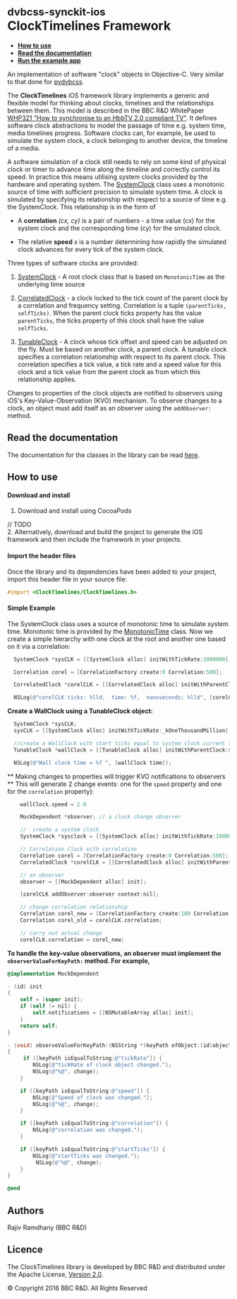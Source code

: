 # <small>dvbcss-synckit-ios</small><br/>ClockTimelines Framework


* **[How to use](#how-to-use)**
* **[Read the documentation](#read-the-documentation)**
* **[Run the example app](#run-the-example-app)**


An implementation of software "clock" objects in Objective-C. Very similar to that done for [pydvbcss](https://github.com/bbc/pydvbcss).

The **ClockTimelines** iOS framework library implements a generic and flexible model for thinking about clocks, timelines and the relationships between them. This model is described  in the BBC R&D WhitePaper [WHP321 "How to synchronise to an HbbTV 2.0 compliant TV"]().
It defines software clock abstractions to model the passage of time e.g. system time, media timelines progress.
Software clocks can, for example, be used to simulate the system clock, a clock belonging to another device, the timeline of a media.

A software simulation of a clock still needs to rely on some kind of physical clock or timer to advance time along the timeline and correctly control its speed. In practice this means utilising system clocks provided by the hardware and operating system. The [SystemClock](ClockTimelines/SystemClock.h) class uses a monotonic source of time with sufficient precision to simulate system time. A clock is simulated by specifying its relationship with respect to a source of time e.g. the SystemClock. This relationship is in the form of

* A **correlation** *(cx, cy)* is a pair of numbers - a time value (cx) for the system clock and the corresponding time (cy) for the simulated clock.

* The relative **speed** *s* is a number determining how rapidly the simulated clock advances for every tick of the system clock.

Three types of software clocks are provided:

1. [SystemClock](ClockTimelines/SystemClock.h) - A root clock class that is based on `MonotonicTime` as the underlying time source

2. [CorrelatedClock](ClockTimelines/CorrelatedClock.h) - a clock locked to the tick count of the parent clock by a correlation and frequency setting. Correlation is a tuple `(parentTicks, selfTicks)`. When the parent clock ticks property has the value `parentTicks`, the ticks property of this clock shall have the value `selfTicks`.

3. [TunableClock](ClockTimelines/CorrelatedClock.h) - A clock whose tick offset and speed can be adjusted on the fly.  Must be based on another clock, a parent clock. A tunable clock specifies a correlation relationship with respect to its parent clock. This correlation specifies a tick value, a tick rate and a speed value for this clock and a tick value from the parent clock as from which this relationship applies.

Changes to properties of the clock objects are notified to observers using iOS's Key-Value-Observation (KVO) mechanism. To observe changes to a clock, an object must add itself as an observer using the `addObserver:` method.


## Read the documentation
The documentation for the classes in the library can be read [here](index.html).

## How to use

#### Download and install
1.  Download and install using CocoaPods

// TODO  
2. Alternatively, download and build the project to generate the iOS framework and then include the framework in your projects.


#### Import the header files

Once the library and its dependencies have been added to your project, import this header file in your source file:

```objective-c
#import <ClockTimelines/ClockTimelines.h>
```

#### Simple Example
The SystemClock class uses a source of monotonic time to simulate system time. Monotonic time is provided by the [MonotonicTime](ClockTimelines/MonotonicTime.h) class.
Now we create a simple hierarchy with one clock at the root and another one based on it via a correlation:

```objective-c
  SystemClock *sysCLK = [[SystemClock alloc] initWithTickRate:1000000];

  Correlation corel = [CorrelationFactory create:0 Correlation:500];

  CorrelatedClock *corelCLK = [[CorrelatedClock alloc] initWithParentClock:sysCLK TickRate:1000 Correlation:&corel];

  NSLog(@"corelCLK ticks: %lld,  time: %f,  nanoseconds: %lld", [corelCLK ticks], [corelCLK time], [corelCLK nanoSeconds])

```

**Create a WallClock using a TunableClock object:**

```objective-c
  SystemClock *sysCLK;
  sysCLK = [[SystemClock alloc] initWithTickRate:_kOneThousandMillion];

  //create a WallClock with start ticks equal to system clock current ticks and same tick rate as the system clock.
  TunableClock *wallClock = [[TunableClock alloc] initWithParentClock:sysCLK TickRate:_kOneThousandMillion Ticks:[sysCLK ticks]];

  NSLog(@"Wall clock time = %f ", [wallClock time]);
```

** Making changes to properties will trigger KVO notifications to observers **
This will generate 2 change events: one for the `speed` property and one for the `correlation` property):

```objective-c
    wallClock.speed = 2.0

    MockDependent *observer; // a clock change observer

    //  create a system clock
    SystemClock *sysclock = [[SystemClock alloc] initWithTickRate:1000000];

    // Correlation Clock with correlation
    Correlation corel = [CorrelationFactory create:0 Correlation:500];
    CorrelatedClock *corelCLK = [[CorrelatedClock alloc] initWithParentClock:sysclock TickRate:1000 Correlation:&corel];

    // an observer
    observer = [[MockDependent alloc] init];

    [corelCLK addObserver:observer context:nil];

    // change correlation relationship
    Correlation corel_new = [CorrelationFactory create:100 Correlation:5000];
    Correlation corel_old = corelCLK.correlation;

    // carry out actual change
    corelCLK.correlation = corel_new;

```

**To handle the key-value observations, an observer must implement the `observerValueForKeyPath:` method. For example,**

``` objective-c
@implementation MockDependent

- (id) init
{
    self = [super init];
    if (self != nil) {
        self.notifications = [[NSMutableArray alloc] init];
    }
    return self;
}

- (void) observeValueForKeyPath:(NSString *)keyPath ofObject:(id)object change:(NSDictionary *)change context:(void *)context
{
     if ([keyPath isEqualToString:@"tickRate"]) {
        NSLog(@"tickRate of clock object changed.");
        NSLog(@"%@", change);
    }

    if ([keyPath isEqualToString:@"speed"]) {
        NSLog(@"Speed of clock was changed.");
        NSLog(@"%@", change);
    }

    if ([keyPath isEqualToString:@"correlation"]) {
        NSLog(@"correlation was changed.");
    }

    if ([keyPath isEqualToString:@"startTicks"]) {
        NSLog(@"startTicks was changed.");
         NSLog(@"%@", change);
    }
}

@end

```

## Authors

Rajiv Ramdhany (BBC R&D)

## Licence

The ClockTimelines library is developed by BBC R&D and distributed under the Apache License, [Version 2.0](http://www.apache.org/licenses/LICENSE-2.0).

© Copyright 2016 BBC R&D. All Rights Reserved
